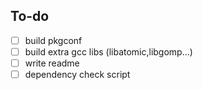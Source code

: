## To-do
- [ ] build pkgconf
- [ ] build extra gcc libs (libatomic,libgomp...)
- [ ] write readme
- [ ] dependency check script
